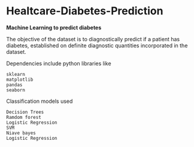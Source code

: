 # Healtcare-Diabetes-Prediction

**Machine Learning to predict diabetes**

The objective of the dataset is to diagnostically predict if a patient has diabetes, established on definite diagnostic quantities incorporated in the dataset.

Dependencies include python libraries like 
```
sklearn
matplotlib
pandas
seaborn
```

Classification models used
```
Decision Trees
Ramdom forest
Logistic Regression
SVM
Niave bayes
Logistic Regression
```
